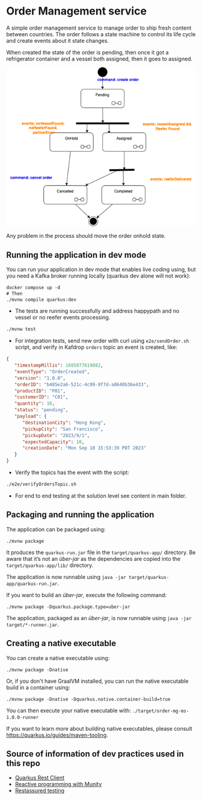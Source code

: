 # Order Management service

A simple order management service to manage order to ship fresh content between countries. The order follows a state machine to control its life cycle and create events about it state changes.

When created the state of the order is pending, then once it got a refrigerator container and a vessel both assigned, then it goes to assigned.

![](../docs/diagrams/order-state.drawio.png)

Any problem in the process should move the order onhold state.

## Running the application in dev mode

You can run your application in dev mode that enables live coding using, but you need a Kafka broker running locally (quarkus dev alone will not work):

```shell script
docker compose up -d
# Then
./mvnw compile quarkus:dev
```
* The tests are running successfully and address happypath and no vessel or no reefer events processing.

```sh
./mvnw test
```

* For integration tests, send new order with curl using `e2e/sendOrder.sh` script, and verify in Kafdrop `orders` topic an event is created, like:

```json
{
   "timestampMillis": 1695077619882,
   "eventType": "OrderCreated",
   "version": "1.0.0",
   "orderID": "b485e2a6-521c-4c99-9f7d-a0640b36e433",
   "productID": "P01",
   "customerID": "C01",
   "quantity": 10,
   "status": "pending",
   "payload": {
      "destinationCity": "Hong Kong",
      "pickupCity": "San Francisco",
      "pickupDate": "2023/9/1",
      "expectedCapacity": 10,
      "creationDate": "Mon Sep 18 15:53:39 PDT 2023"
   }
}
```

* Verify the topics has the event with the script:

```sh
./e2e/verifyOrdersTopic.sh
```

* For end to end testing at the solution level see content in main folder.

## Packaging and running the application

The application can be packaged using:
```shell script
./mvnw package
```
It produces the `quarkus-run.jar` file in the `target/quarkus-app/` directory.
Be aware that it’s not an _über-jar_ as the dependencies are copied into the `target/quarkus-app/lib/` directory.

The application is now runnable using `java -jar target/quarkus-app/quarkus-run.jar`.

If you want to build an _über-jar_, execute the following command:
```shell script
./mvnw package -Dquarkus.package.type=uber-jar
```

The application, packaged as an _über-jar_, is now runnable using `java -jar target/*-runner.jar`.

## Creating a native executable

You can create a native executable using: 
```shell script
./mvnw package -Dnative
```

Or, if you don't have GraalVM installed, you can run the native executable build in a container using: 

```shell script
./mvnw package -Dnative -Dquarkus.native.container-build=true
```

You can then execute your native executable with: `./target/order-mg-ms-1.0.0-runner`

If you want to learn more about building native executables, please consult https://quarkus.io/guides/maven-tooling.


## Source of information of dev practices used in this repo

* [Quarkus Rest Client](https://quarkus.io/guides/rest-client-reactive)
* [Reactive programming with Munity](https://smallrye.io/smallrye-mutiny/2.4.0/)
* [Restassured testing](https://www.baeldung.com/rest-assured-response)